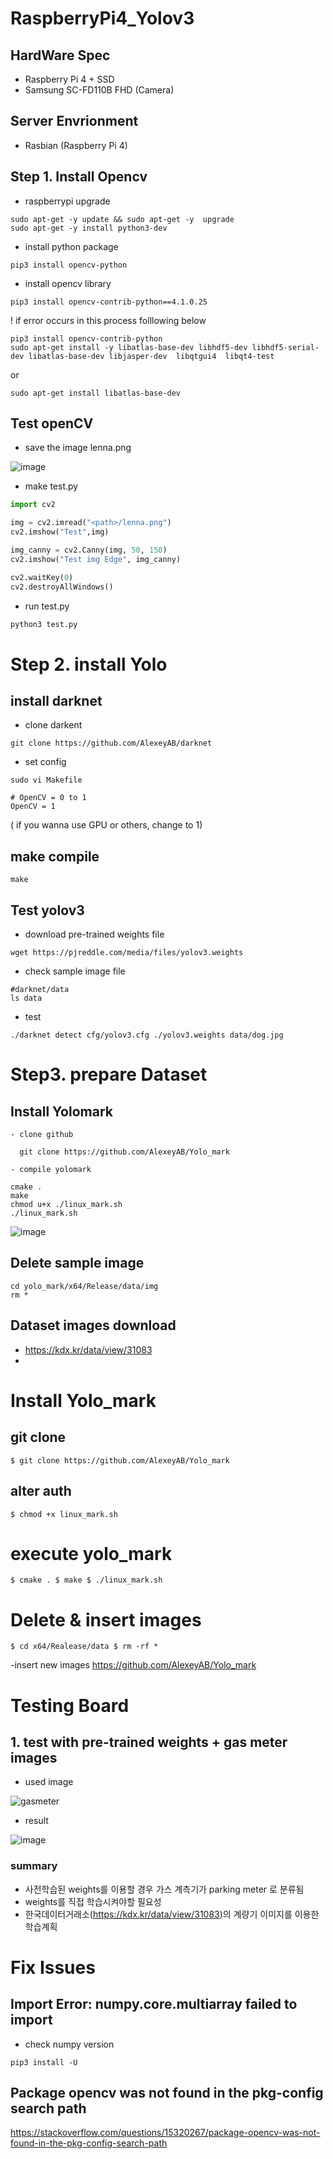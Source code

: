 # RaspberryPi4_Yolov3

## HardWare Spec
  - Raspberry Pi 4 + SSD
  - Samsung SC-FD110B FHD (Camera)
## Server Envrionment
  - Rasbian (Raspberry Pi 4)

## Step 1. Install Opencv

  - raspberrypi upgrade
  
  ```
  sudo apt-get -y update && sudo apt-get -y  upgrade
  sudo apt-get -y install python3-dev
  ```
  
  - install python package
  
  ```
  pip3 install opencv-python
  ```
  
  - install opencv library
  
  ```
  pip3 install opencv-contrib-python==4.1.0.25
  ```
  
  ! if error occurs in this process folllowing below
  
  ```
  pip3 install opencv-contrib-python 
sudo apt-get install -y libatlas-base-dev libhdf5-dev libhdf5-serial-dev libatlas-base-dev libjasper-dev  libqtgui4  libqt4-test
  ```
  
  or
  
  ```
  sudo apt-get install libatlas-base-dev
  ```
  
## Test openCV

  - save the image lenna.png
  
  ![image](https://user-images.githubusercontent.com/81907470/178634964-577db4ff-8659-42d0-9dc2-ef3af2441ddb.png)

  - make test.py

  ```python
  import cv2

img = cv2.imread("<path>/lenna.png")
cv2.imshow("Test",img)

img_canny = cv2.Canny(img, 50, 150)
cv2.imshow("Test img Edge", img_canny)

cv2.waitKey(0)
cv2.destroyAllWindows()
```
  
  - run test.py
  
  ```python
  python3 test.py
  ```

# Step 2. install Yolo 

## install darknet

  - clone darkent

```
git clone https://github.com/AlexeyAB/darknet
```

  - set config

```
sudo vi Makefile
```

```
# OpenCV = 0 to 1
OpenCV = 1
```
( if you wanna use GPU or others, change to 1)

## make compile

```
make
```

## Test yolov3

  - download pre-trained weights file

```
wget https://pjreddle.com/media/files/yolov3.weights
```

  - check sample image file

```
#darknet/data
ls data
```

  - test

```
./darknet detect cfg/yolov3.cfg ./yolov3.weights data/dog.jpg
```

# Step3. prepare Dataset 

  ## Install Yolomark
  
    - clone github
  
```
  git clone https://github.com/AlexeyAB/Yolo_mark
```
  
    - compile yolomark
  
```
cmake .
make
chmod u+x ./linux_mark.sh
./linux_mark.sh
```
  
  ![image](https://user-images.githubusercontent.com/81907470/178654309-7a3d0b27-7e98-42b1-b0bb-965644588ab8.png)

  ## Delete sample image
  
  ```
  cd yolo_mark/x64/Release/data/img
  rm *
  ```
  
  ## Dataset images download
  
  - https://kdx.kr/data/view/31083
  -

# Install Yolo_mark

  ## git clone 
  
  `
  $ git clone https://github.com/AlexeyAB/Yolo_mark
  `
  
  ## alter auth
  
  `
  $ chmod +x linux_mark.sh
  `
  
  # execute yolo_mark
  
  `
  $ cmake .
  $ make
  $ ./linux_mark.sh
  `
  
  # Delete & insert images
  
  `
    $ cd x64/Realease/data
    $ rm -rf *
  `
  
  -insert new images
  https://github.com/AlexeyAB/Yolo_mark
  
# Testing Board

## 1. test with pre-trained weights + gas meter images

- used image

![gasmeter](https://user-images.githubusercontent.com/81907470/178641063-a31ae2b6-9ad0-4d91-b0d2-5185982da92d.jpg)

- result 

![image](https://user-images.githubusercontent.com/81907470/178641002-638e4b60-9007-42a5-a23d-150a8e12b8d5.png)

 ### summary

  - 사전학습된 weights를 이용할 경우 가스 계측기가 parking meter 로 분류됨
  - weights를 직접 학습시켜야할 필요성
  - 한국데이터거래소(https://kdx.kr/data/view/31083)의 계량기 이미지를 이용한 학습계획

# Fix Issues 

## Import Error: numpy.core.multiarray failed to import

  - check numpy version
  
  ```
  pip3 install -U
  ```
  
## Package opencv was not found in the pkg-config search path
  
  https://stackoverflow.com/questions/15320267/package-opencv-was-not-found-in-the-pkg-config-search-path
 
